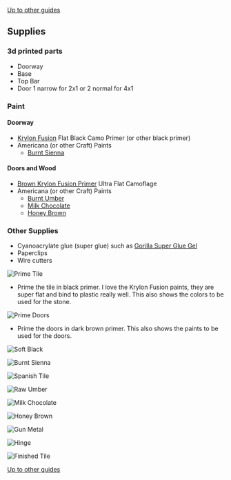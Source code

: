 [Up to other guides](../README.md)

## Supplies

### 3d printed parts
* Doorway
* Base
* Top Bar
* Door 1 narrow for 2x1 or 2 normal for 4x1

### Paint

#### Doorway
* [Krylon Fusion](http://amzn.to/2C8XG0L) Flat Black Camo Primer (or other black primer)
* Americana (or other Craft) Paints
  * [Burnt Sienna](https://decoart.com/Merchant2/merchant.mvc?Session_ID=9dfbaac54a360cee1f9f4ea541267a45&Screen=PROD&Store_Code=D&Product_Code=DAO63-3&Category_Code=DA-2)


#### Doors and Wood
* [Brown Krylon Fusion Primer](http://amzn.to/2Et5nEm) Ultra Flat Camoflage
* Americana (or other Craft) Paints
  * [Burnt Umber](https://decoart.com/Merchant2/merchant.mvc?Session_ID=9dfbaac54a360cee1f9f4ea541267a45&Screen=PROD&Store_Code=D&Product_Code=DAO64-3&Category_Code=DA-2)
  * [Milk Chocolate](https://decoart.com/Merchant2/merchant.mvc?Session_ID=9dfbaac54a360cee1f9f4ea541267a45&Screen=PROD&Store_Code=D&Product_Code=DA174-3&Category_Code=DA-2)
  * [Honey Brown](https://decoart.com/Merchant2/merchant.mvc?Session_ID=9dfbaac54a360cee1f9f4ea541267a45&Screen=PROD&Store_Code=D&Product_Code=DA163-3&Category_Code=DA-2)

### Other Supplies
* Cyanoacrylate glue (super glue) such as [Gorilla Super Glue Gel](http://amzn.to/2H58rEX)
* Paperclips
* Wire cutters

![Prime Tile](2019-11-30_12.25.13.jpg)
* Prime the tile in black primer. I love the Krylon Fusion paints, they are super flat and bind to plastic really well.  This also shows the colors to be used for the stone.

![Prime Doors](2019-11-30_12.38.22.jpg)
* Prime the doors in dark brown primer. This also shows the paints to be used for the doors.

![Soft Black](2019-11-30_12.27.53.jpg)

![Burnt Sienna](2019-11-30_12.36.15.jpg)

![Spanish Tile](2019-11-30_12.37.54.jpg)

![Raw Umber](2019-11-30_12.51.16.jpg)

![Milk Chocolate](2019-11-30_13.06.29.jpg)

![Honey Brown](2019-11-30_13.12.48.jpg)

![Gun Metal](2019-11-30_13.26.32.jpg)

![Hinge](2019-11-30_13.27.38.jpg)

![Finished Tile](2019-11-30_13.28.30.jpg)

[Up to other guides](../README.md)
